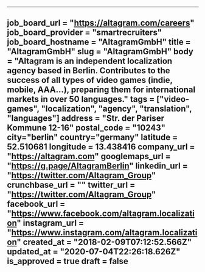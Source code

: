 ---
job_board_url = "https://altagram.com/careers"
job_board_provider = "smartrecruiters"
job_board_hostname = "AltagramGmbH"
title = "AltagramGmbH"
slug = "AltagramGmbH"
body = "Altagram is an independent localization agency based in Berlin. Contributes to the success of all types of video games (indie, mobile, AAA…), preparing them for international markets in over 50 languages."
tags = ["video-games", "localization", "agency", "translation", "languages"]
address = "Str. der Pariser Kommune 12-16"
postal_code = "10243"
city="berlin"
country="germany"
latitude = 52.510681
longitude = 13.438416
company_url = "https://altagram.com"
googlemaps_url = "https://g.page/AltagramBerlin"
linkedin_url = "https://twitter.com/Altagram_Group"
crunchbase_url = ""
twitter_url = "https://twitter.com/Altagram_Group"
facebook_url = "https://www.facebook.com/altagram.localization"
instagram_url = "https://www.instagram.com/altagram.localization"
created_at = "2018-02-09T07:12:52.566Z"
updated_at = "2020-07-04T22:26:18.626Z"
is_approved = true
draft = false
---
